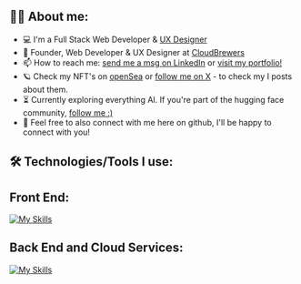 
## 👩‍💻  About me:

- 💻 I'm a Full Stack Web Developer & <a href="https://www.behance.net/carolbonk">UX Designer</a>
- 🚀 Founder, Web Developer & UX Designer at <a href="https://www.cloudbrewers.com/">CloudBrewers</a>
- 📫 How to reach me: <a href="https://www.linkedin.com/in/carolaine-bonk/">send me a msg on LinkedIn</a> or <a href="https://www.carolbonk.com/">visit my portfolio!</a>
- 🪐 Check my NFT's on <a href="https://www.opensea.io/bonkerxz"> openSea</a> or <a href="https://x.com/bonkerxz">follow me on X</a> - to check my I posts about them.
- ⏳ Currently exploring everything AI. If you're part of the hugging face community, <a href="https://huggingface.co/CarolBonk">follow me :)</a>
- 🧸 Feel free to also connect with me here on github, I'll be happy to connect with you!


## 🛠️ Technologies/Tools I use:

## Front End: 
[![My Skills](https://skillicons.dev/icons?i=figma,html,css,sass,bootstrap,nextjs,threejs,vscode,js,react,dart,flutter,webflow,wordpress)](https://skillicons.dev)


## Back End and Cloud Services: 
[![My Skills](https://skillicons.dev/icons?i=npm,babel,nodejs,nestjs,express,mysql,mongodb,postman,jest,heroku,netlify,vercel)](https://skillicons.dev)

